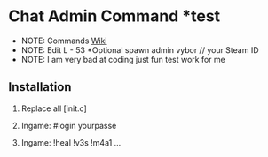 # Chat Admin Command *test

- NOTE: Commands [Wiki](https://github.com/Malotruu/DayZMalotru.chernarusplus/wiki)  
- NOTE: Edit L - 53 *Optional spawn admin vybor // your Steam ID
- NOTE: I am very bad at coding just fun test work for me
## Installation
1. Replace all [init.c]

2. Ingame: #login yourpasse

3. Ingame: !heal !v3s !m4a1 …

